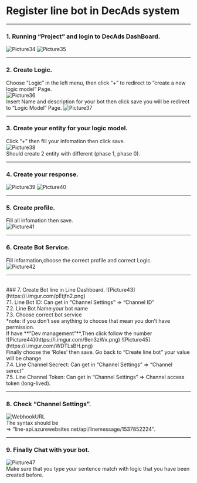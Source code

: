 Register line bot in DecAds system
==================================
----------
### 1. Running “Project” and login to DecAds DashBoard.
![Picture34](https://i.imgur.com/ZHm5Rfr.png)
![Picture35](https://i.imgur.com/WAJW3Sh.png)

----------
### 2. Create Logic.
Choose “Logic” in the left menu, then click “+” to redirect to “create a new logic 	model” Page.
<br/>
![Picture36](https://i.imgur.com/NUrmWyk.png)
<br/>
Insert Name and description for your bot then click save you will be redirect to “Logic Model” Page.
![Picture37](https://i.imgur.com/1BAgvte.png)

---------
### 3. Create your entity for your logic model.
Click “+” then fill your infomation then click save.
<br/>
![Picture38](https://i.imgur.com/HuhCzCf.png)
<br/>
Should create 2 entity with different (phase 1, phase 0).

---------
### 4. Create your response.
![Picture39](https://i.imgur.com/5PZEINB.png)
![Picture40](https://i.imgur.com/U0LTQ8Y.png)

---------
### 5. Create profile.
Fill all infomation then save.
<br/>
![Picture41](https://i.imgur.com/nsUFL0I.png)

---------
### 6. Create Bot Service.
Fill information,choose the correct profile and correct Logic.
<br/>
![Picture42](https://i.imgur.com/4U8PIsF.png)

---------
<br/>
### 7. Create Bot line in Line Dashboard.
![Picture43](https://i.imgur.com/pEtjfn2.png)
<br/>
7.1. Line Bot ID: Can get in “Channel Settings” => “Channel ID”<br/>
7.2. Line Bot Name:your bot name<br/>
7.3. Choose correct bot service<br/>
*note: if you don’t see anything to choose that mean you don’t have	permission.<br/>
If have **“Dev management”**,Then click follow the number
<br/>
![Picture44](https://i.imgur.com/9en3zWx.png)
![Picture45](https://i.imgur.com/WDTLsBH.png)
<br/>
Finally choose the ‘Roles’ then save. Go back to “Create line bot” your value 	will be change<br/>
7.4. Line Channel Secrect: Can get in “Channel Settings” => “Channel serect”<br/>
7.5. Line Channel Token: Can get in “Channel Settings” => Channel access token (long-lived).

---------
### 8. Check “Channel Settings”.
![WebhookURL](https://i.imgur.com/tb4NQVl.png)
<br/>
The syntax should be
<br/>
=> “line-api.azurewebsites.net/api/linemessage/1537852224“.

---------
### 9. Finally Chat with your bot.
![Picture47](https://i.imgur.com/AGpgnOW.png)
<br/>
Make sure that you type your sentence match with logic that you have been created before.
